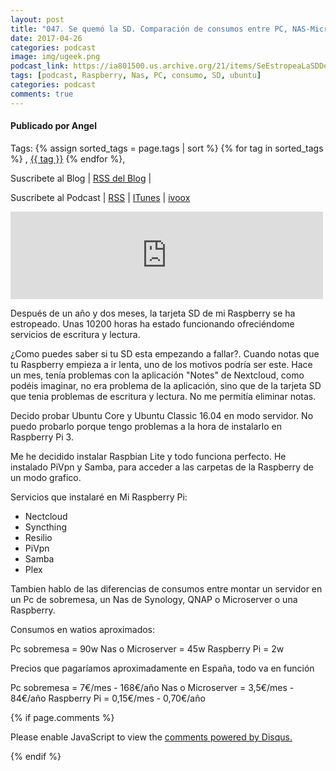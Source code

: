 ```yaml
---
layout: post
title: "047. Se quemó la SD. Comparación de consumos entre PC, NAS-Microserver, Raspberry Pi"
date: 2017-04-26
categories: podcast
image: img/ugeek.png
podcast_link: https://ia801500.us.archive.org/21/items/SeEstropeaLaSDDeMiRasberry/Se%20estropea%20la%20SD%20de%20mi%20rasberry.mp3
tags: [podcast, Raspberry, Nas, PC, consumo, SD, ubuntu]
categories: podcast
comments: true
---
```

#### Publicado por Angel
Tags: {% assign sorted_tags = page.tags | sort %} {% for tag in sorted_tags %} , <span class="tag"><a href="/tag#{{ tag }}">{{ tag }}</a></span> {% endfor %},

Suscribete al Blog  |  [RSS del Blog](http://feeds.feedburner.com/uGeekBlog) |   

Suscribete al Podcast  |  [RSS](http://feeds.feedburner.com/ugeek) | [ITunes](https://itunes.apple.com/us/podcast/ugeek/id1201421866?mt=2) | [ivoox](https://www.ivoox.com/podcast-ugeek_sq_f1383493_1.html)   

<iframe src="https://archive.org/embed/SeEstropeaLaSDDeMiRasberry" width="500" height="140" frameborder="0" webkitallowfullscreen="true" mozallowfullscreen="true" allowfullscreen></iframe>

<!-- ---------------------------------------------------Pon aquí el audio-------------------------------------------------------- -->

Después de un año y dos meses, la tarjeta SD de mi Raspberry se ha estropeado. Unas 10200 horas ha estado funcionando ofreciéndome servicios de escritura y lectura.

¿Como puedes saber si tu SD esta empezando a fallar?. Cuando notas que tu Raspberry empieza a ir lenta, uno de los motivos podría  ser este. Hace un mes, tenía problemas con la aplicación "Notes" de Nextcloud, como podéis imaginar, no era problema de la aplicación, sino que de la tarjeta SD que tenia problemas de escritura y lectura. No me permitía eliminar notas.

Decido probar Ubuntu Core y Ubuntu Classic 16.04 en modo servidor. No puedo probarlo porque tengo problemas a la hora de instalarlo en Raspberry Pi 3.

Me he decidido instalar  Raspbian Lite y todo funciona perfecto. He instalado PiVpn y Samba, para acceder a las carpetas de la Raspberry de un modo grafico.

Servicios que instalaré en Mi Raspberry Pi:
* Nectcloud
* Syncthing
* Resilio
* PiVpn
* Samba
* Plex

Tambien hablo de las diferencias de consumos entre montar un servidor en un Pc de sobremesa, un Nas de Synology, QNAP o Microserver o una Raspberry.

Consumos en watios aproximados:

Pc sobremesa = 90w
Nas o Microserver = 45w
Raspberry Pi = 2w

Precios que pagaríamos aproximadamente en España, todo va en función

Pc sobremesa = 7€/mes - 168€/año
Nas o Microserver = 3,5€/mes - 84€/año
Raspberry Pi = 0,15€/mes - 0,70€/año


<!-- -------------------------------------Aquí abajo los comentarios -------------------------------------------  -->
{% if page.comments %}
<div id="disqus_thread"></div>
<script>

/**
*  RECOMMENDED CONFIGURATION VARIABLES: EDIT AND UNCOMMENT THE SECTION BELOW TO INSERT DYNAMIC VALUES FROM YOUR PLATFORM OR CMS.
*  LEARN WHY DEFINING THESE VARIABLES IS IMPORTANT: https://disqus.com/admin/universalcode/#configuration-variables*/
/*
var disqus_config = function () {
this.page.url = PAGE_URL;  // Replace PAGE_URL with your page's canonical URL variable
this.page.identifier = PAGE_IDENTIFIER; // Replace PAGE_IDENTIFIER with your page's unique identifier variable
};
*/
(function() { // DON'T EDIT BELOW THIS LINE
var d = document, s = d.createElement('script');
s.src = 'https://https-angelbcn-github-io-ugeek.disqus.com/embed.js';
s.setAttribute('data-timestamp', +new Date());
(d.head || d.body).appendChild(s);
})();
</script>
<noscript>Please enable JavaScript to view the <a href="https://disqus.com/?ref_noscript">comments powered by Disqus.</a></noscript>
                                
{% endif %}

<script id="dsq-count-scr" src="//https-angelbcn-github-io-ugeek.disqus.com/count.js" async></script>



